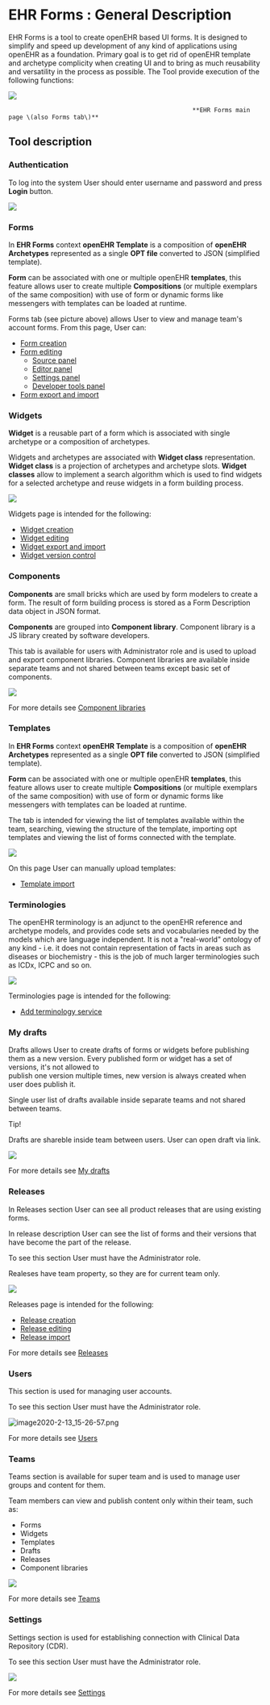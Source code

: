 # EHR Forms : General Description

EHR Forms is a tool to create openEHR based UI forms. It is designed to simplify and speed up development of any kind of applications using openEHR as a foundation. Primary goal is to get rid of openEHR template and archetype complicity when creating UI and to bring as much reusability and versatility in the process as possible.  The Tool provide execution of the following functions:

![](.gitbook/assets/34833745.png)

                                                       **EHR Forms main page \(also Forms tab\)**

## Tool description <a id="GeneralDescription-Tooldescription"></a>

### Authentication <a id="GeneralDescription-Authentication"></a>

To log into the system User should enter username and password and press **Login** button.

![](.gitbook/assets/34833744.png)

### Forms <a id="GeneralDescription-Forms"></a>

In **EHR Forms** context **openEHR Template** is a composition of **openEHR Archetypes** represented as a single **OPT file** converted to JSON \(simplified template\).

**Form** can be associated with one or multiple openEHR **templates**, this feature allows user to create multiple **Compositions** \(or multiple exemplars of the same composition\) with use of form or dynamic forms like messengers with templates can be loaded at runtime.

Forms tab \(see picture above\) allows User to view and manage team's account forms. From this page, User can:

* [Form creation](ehr-forms-forms-in-detail/ehr-forms-form-creation.md)
* [Form editing](ehr-forms-forms-in-detail/ehr-forms-form-editing/)
  * [Source panel](ehr-forms-forms-in-detail/ehr-forms-form-editing/ehr-forms-source-panel.md)
  * [Editor panel](ehr-forms-forms-in-detail/ehr-forms-form-editing/ehr-forms-editor-panel.md)
  * [Settings panel](ehr-forms-forms-in-detail/ehr-forms-form-editing/ehr-forms-settings-panel.md)
  * [Developer tools panel](ehr-forms-forms-in-detail/ehr-forms-form-editing/ehr-forms-developer-tools-panel.md)
* [Form export and import](ehr-forms-forms-in-detail/ehr-forms-form-export-and-import.md)

### Widgets <a id="GeneralDescription-Widgets"></a>

**Widget** is a reusable part of a form which is associated with single archetype or a composition of archetypes.

Widgets and archetypes are associated with **Widget class** representation. **Widget class** is a projection of archetypes and archetype slots. **Widget classes** allow to implement a search algorithm which is used to find widgets for a selected archetype and reuse widgets in a form building process.

![](.gitbook/assets/34833757.png)

Widgets page is intended for the following:

* [Widget creation](ehr-forms-widgets-in-detail/ehr-forms-widget-creation.md)
* [Widget editing](ehr-forms-widgets-in-detail/ehr-forms-widget-editing.md)
* [Widget export and import](ehr-forms-widgets-in-detail/ehr-forms-widget-export-and-import.md)
* [Widget version control](ehr-forms-widgets-in-detail/ehr-forms-widget-version-control.md)

### Components <a id="GeneralDescription-Components"></a>

**Components** are small bricks which are used by form modelers to create a form. The result of form building process is stored as a Form Description data object in JSON format.

**Components** are grouped into **Component library**. Component library is a JS library created by software developers.

This tab is available for users with Administrator role and is used to upload and export component libraries. Component libraries are available inside separate teams and not shared between teams except basic set of components.

![](.gitbook/assets/34833894.png)

For more details see [Component libraries](ehr-forms-component-libraries-in-detail/)

### Templates <a id="GeneralDescription-Templates"></a>

In **EHR Forms** context **openEHR Template** is a composition of **openEHR Archetypes** represented as a single **OPT file** converted to JSON \(simplified template\).

**Form** can be associated with one or multiple openEHR **templates**, this feature allows user to create multiple **Compositions** \(or multiple exemplars of the same composition\) with use of form or dynamic forms like messengers with templates can be loaded at runtime.

The tab is intended for viewing the list of templates available within the team, searching, viewing the structure of the template, importing opt templates and viewing the list of forms connected with the template.

![](.gitbook/assets/34833759.png)

On this page User can manually upload templates:

* [Template import](ehr-forms-templates-user-uploaded-in-detail/ehr-forms-template-import.md)

### Terminologies <a id="GeneralDescription-Terminologies"></a>

The openEHR terminology is an adjunct to the openEHR reference and archetype models, and provides code sets and vocabularies needed by the models which are language independent. It is not a "real-world" ontology of any kind - i.e. it does not contain representation of facts in areas such as diseases or biochemistry - this is the job of much larger terminologies such as ICDx, ICPC and so on.

![](.gitbook/assets/34833754.png)

Terminologies page is intended for the following:

* [Add terminology service](ehr-forms-terminologies-in-detail/ehr-forms-add-terminology-service.md)

### My drafts <a id="GeneralDescription-Mydrafts"></a>

Drafts allows User to create drafts of forms or widgets before publishing them as a new version. Every published form or widget has a set of versions, it's not allowed to  
publish one version multiple times, new version is always created when user does publish it.

Single user list of drafts available inside separate teams and not shared between teams.

Tip!

Drafts are shareble inside team between users. User can open draft via link.

![](.gitbook/assets/34833761.png)

For more details see [My drafts](ehr-forms-my-drafts-in-detail.md)

### Releases <a id="GeneralDescription-Releases"></a>

In Releases section User can see all product releases that are using existing forms.

In release description User can see the list of forms and their versions that have become the part of the release.

To see this section User must have the Administrator role. 

Realeses have team property, so they are for current team only.

![](.gitbook/assets/34833763.png)

Releases page is intended for the following:

* [Release creation](ehr-forms-releases-in-detail/ehr-forms-release-creation.md)
* [Release editing](ehr-forms-releases-in-detail/ehr-forms-release-editing.md)
* [Release import](ehr-forms-releases-in-detail/ehr-forms-release-import.md)

For more details see [Releases](ehr-forms-releases-in-detail/)

### Users <a id="GeneralDescription-Users"></a>

This section is used for managing user accounts. 

To see this section User must have the Administrator role. 

![image2020-2-13\_15-26-57.png](.gitbook/assets/34833838.png)

For more details see [Users](https://wiki.solit-clouds.ru/pages/viewpage.action?pageId=34832660)

### Teams <a id="GeneralDescription-Teams"></a>

Teams section is available for super team and is used to manage user groups and content for them.

Team members can view and publish content only within their team, such as:

* Forms
* Widgets
* Templates
* Drafts
* Releases
* Component libraries

![](.gitbook/assets/34839194.png)

For more details see [Teams](ehr-forms-teams-in-detail.md)

### Settings <a id="GeneralDescription-Settings"></a>

Settings section is used for establishing connection with Clinical Data Repository \(CDR\).

To see this section User must have the Administrator role. 

![](.gitbook/assets/34839101.png)

For more details see [Settings](ehr-forms-settings-in-detail.md)

